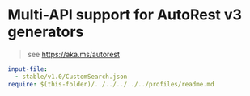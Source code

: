 # Multi-API support for AutoRest v3 generators

> see https://aka.ms/autorest

``` yaml $(enable-multi-api)
input-file:
  - stable/v1.0/CustomSearch.json
require: $(this-folder)/../../../../../profiles/readme.md
```
